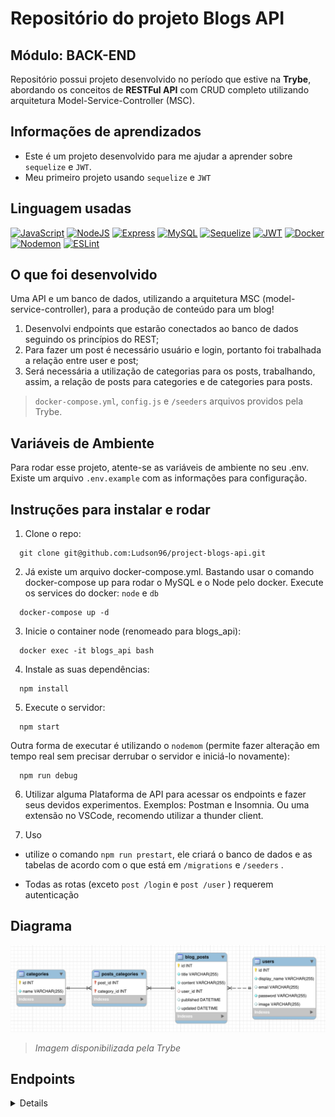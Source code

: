 # Repositório do projeto Blogs API
 ## Módulo: BACK-END
 
  Repositório possui projeto desenvolvido no período que estive na <b>Trybe</b>, abordando os conceitos de <b>RESTFul API</b> com CRUD completo utilizando arquitetura Model-Service-Controller (MSC). 
## Informações de aprendizados
- Este é um projeto desenvolvido para me ajudar a aprender sobre `sequelize` e `JWT`.
- Meu primeiro projeto usando `sequelize` e `JWT`
## Linguagem usadas

[![JavaScript][JavaScript-logo]][JavaScript-url]
[![NodeJS][NodeJS-logo]][NodeJS-url]
[![Express][Express-logo]][Express-url]
[![MySQL][MySQL-logo]][MySQL-url]
[![Sequelize][Sequelize-logo]][Sequelize-url]
[![JWT][JWT-logo]][JWT-url]
[![Docker][Docker-logo]][Docker-url]
[![Nodemon][Nodemon-logo]][Nodemon-url]
[![ESLint][ESLint-logo]][ESLint-url]
## O que foi desenvolvido
<p> 
 Uma API e um banco de dados, utilizando a arquitetura MSC (model-service-controller), para a produção de conteúdo para um blog! <br>
 
 1. Desenvolvi endpoints que estarão conectados ao banco de dados seguindo os princípios do REST;<br>
 2. Para fazer um post é necessário usuário e login, portanto foi trabalhada a relação entre user e post; <br>
 3. Será necessária a utilização de categorias para os posts, trabalhando, assim, a relação de posts para categories e de categories para posts. <br>
</p>

> `docker-compose.yml`, `config.js` e `/seeders` arquivos providos pela Trybe.

## Variáveis de Ambiente

Para rodar esse projeto, atente-se as variáveis de ambiente no seu .env. Existe um arquivo `.env.example` com as informações para configuração.
## Instruções para instalar e rodar

1. Clone o repo:
```
  git clone git@github.com:Ludson96/project-blogs-api.git
```
2. Já existe um arquivo docker-compose.yml. Bastando usar o comando docker-compose up para rodar o MySQL e o Node pelo docker. Execute os services do docker: `node` e `db` 
```
  docker-compose up -d
```
3. Inicie o container node (renomeado para blogs_api):
```
  docker exec -it blogs_api bash
```
4. Instale as suas dependências:
```
  npm install
```
5. Execute o servidor:

```
  npm start
```
Outra forma de executar é utilizando o `nodemom` (permite fazer alteração em tempo real sem precisar derrubar o servidor e iniciá-lo novamente):
```
  npm run debug
```
6. Utilizar alguma Plataforma de API para acessar os endpoints e fazer seus devidos experimentos. Exemplos: Postman e Insomnia. Ou uma extensão no VSCode, recomendo utilizar a thunder client.

7. Uso

- utilize o comando `npm run prestart`, ele criará o banco de dados e as tabelas de acordo com o que está em `/migrations` e `/seeders` .

- Todas as rotas (exceto `post /login` e `post /user` ) requerem autenticação
## Diagrama

![Diagrama de relacionamentos das tabelas](diagrama.png)

> _Imagem disponibilizada pela Trybe_
## Endpoints

<details>

###  Rota de Login

####  POST `/login`
- Entrar
- O corpo deve ser o seguinte:
```json
{
  "email" : " exemplo@email.com " ,
  "senha" : " 123456 "
}
```
  - Retorna um token se o login for concluído

###  Rota do Usuário

####  POST `/usuário`
- Cria um novo usuário
- O corpo deve ser o seguinte, onde:
  -  `displayName` deve ter pelo menos 8 caracteres
  -  `email` deve ter um formato válido
  -  `password` deve ter pelo menos 6 caracteres
  -  `imagem` é opcional
```json
{
  "displayName" : " John Doe " ,
  "email" : " exemplo@email.com " ,
  "senha" : " 123456 " ,
  "image" : " https://cdn1.iconfinder.com/data/icons/users-solid-1/30/users-solid-profile-neutral-5-512.png "
}
```
- Se o usuário for criado com sucesso, um token é fornecido

####  GET `/usuário`
- Lista todos os usuários:
```json
[
  {
    "id" : 1 ,
    "displayName" : " Lewis Hamilton " ,
    "email" : " lewishamilton@gmail.com " ,
    "image" : " https://upload.wikimedia.org/wikipedia/commons/1/18/Lewis_Hamilton_2016_Malaysia_2.jpg "
  },
  /* ... */
]
```

####  GET `/user/:id`
- Pega um parâmetro numérico, e se houver algum usuário com id correspondente, retorna:
```json
{
  "id" : 3 ,
  "displayName" : " John Doe " ,
  "email" : " exemplo@email.com " ,
  "image" : " https://cdn1.iconfinder.com/data/icons/users-solid-1/30/users-solid-profile-neutral-5-512.png "
}
```

####  DELETE `/user/me`
- Exclui o usuário atual
- Se o usuário for excluído com sucesso, o status `204` é retornado

###  Categorias Rota

####  POST `/categorias`
- Cria uma nova categoria
- O corpo deve ser o seguinte:
```json
{
  "name" : " Truques de mágica "
}
```

####  GET `/categorias`
- Lista todas as categorias:
```json
[
  {
      "id" : 1 ,
      "nome" : " Animais "
  },
  {
      "id" : 2 ,
      "nome" : " Livros "
  },
  /* ... */
]
```

###  Pós Rota

####  POST `/post`
- Cria uma nova postagem no blog
- O corpo deve ser o seguinte:
```json
{
  "title" : " Resenha: A arte da columbofilia " ,
  "content" : " Este é um ótimo livro sobre como os pombos podem ser treinados para se tornarem campeões! " ,
  "categoryIds" : [ 1 , 2 ]
}
```

####  GET `/post`
- Lista todas as postagens do blog:
```json
[
  {
    "id" : 1 ,
    "title" : " As melhores raças de cães para caça " ,
    "content" : " Aqui estão os melhores companheiros de caça " ,
    "userId" : 1 ,
    "publicado" : " 2011-08-01T19:58:00.000Z " ,
    "atualizado" : " 2011-08-01T19:58:51.000Z " ,
    "usuário" : {
      "id" : 1 ,
      "displayName" : " Lewis Hamilton " ,
      "email" : " lewishamilton@gmail.com " ,
      "image" : " https://upload.wikimedia.org/wikipedia/commons/1/18/Lewis_Hamilton_2016_Malaysia_2.jpg "
    },
    "categorias" : [
      {
        "id" : 1 ,
        "nome" : " Animais "
      }
    ]
  },
  
  /* ... */
]
```

####  GET `/post/:id`
- Pega um parâmetro numérico, e se houver algum post com um id correspondente, retorna:
```json
{
  "id" : 1 ,
  "title" : " As melhores raças de cães para caça " ,
  "content" : " Aqui estão os melhores companheiros de caça " ,
  "userId" : 1 ,
  "publicado" : " 2011-08-01T19:58:00.000Z " ,
  "atualizado" : " 2011-08-01T19:58:51.000Z " ,
  "usuário" : {
      "id" : 1 ,
      "displayName" : " Lewis Hamilton " ,
      "email" : " lewishamilton@gmail.com " ,
      "image" : " https://upload.wikimedia.org/wikipedia/commons/1/18/Lewis_Hamilton_2016_Malaysia_2.jpg "
  },
  "categorias" : [
      {
          "id" : 1 ,
          "nome" : " Animais "
      }
  ]
}
```

####  GET `/post/search?q=:searchTerm`
- Pesquisa postagens por título ou conteúdo, por exemplo:
```json
  // GET /post/search?q=silk
  [
    {
      "id" : 2 ,
      "title" : " Ótimos livros sobre a Rota da Seda " ,
      "content" : " Estes são alguns livros obrigatórios sobre a Rota da Seda " ,
      "userId" : 1 ,
      "publicado" : " 2011-08-01T19:58:00.000Z " ,
      "atualizado" : " 2011-08-01T19:58:51.000Z " ,
      "usuário" : {
        "id" : 1 ,
        "displayName" : " Lewis Hamilton " ,
        "email" : " lewishamilton@gmail.com " ,
        "image" : " https://upload.wikimedia.org/wikipedia/commons/1/18/Lewis_Hamilton_2016_Malaysia_2.jpg "
      },
      "categorias" : [
        {
          "id" : 2 ,
          "nome" : " Livros "
        }
      ]
    }
  ]
```
- Se não houver parâmetro de consulta, retorna todos os posts:
```json
  // GET /post/search?q=
  [
    {
      "id" : 1 ,
      "title" : " As melhores raças de cães para caça " ,
      "content" : " Aqui estão os melhores companheiros de caça " ,
      "userId" : 1 ,
      "publicado" : " 2011-08-01T19:58:00.000Z " ,
      "atualizado" : " 2011-08-01T19:58:51.000Z " ,
      "usuário" : {
        "id" : 1 ,
        "displayName" : " Lewis Hamilton " ,
        "email" : " lewishamilton@gmail.com " ,
        "image" : " https://upload.wikimedia.org/wikipedia/commons/1/18/Lewis_Hamilton_2016_Malaysia_2.jpg "
      },
      "categorias" : [
        {
          "id" : 1 ,
          "nome" : " Cães "
        }
      ]
    },
    
    /* ... */
  ]
```

####  COLOQUE `/post/:id`
- Edita uma postagem existente
- O corpo deve ser o seguinte, onde:
  - não é possível alterar a categoria
  - somente o **autor** pode editar a postagem
```json
{
  "title" : " Como fazer crescer as plantas da sua casa " ,
  "content" : " Este é um guia passo a passo para melhorar o crescimento de plantas em ambientes internos "
}
```

####  APAGAR `/post/:id`
- Exclui uma postagem existente
- Somente o autor pode deletar o post
- Se a postagem for excluída com sucesso, retorna o status `204`

</details>

[JavaScript-logo]: https://img.shields.io/badge/javascript-%23323330.svg?style=for-the-badge&logo=javascript&logoColor=%23F7DF1E
[JavaScript-url]: https://www.javascript.com/
[NodeJS-logo]: https://img.shields.io/badge/node.js-6DA55F?style=for-the-badge&logo=node.js&logoColor=white
[NodeJS-url]: https://nodejs.org/en/
[Docker-logo]: https://img.shields.io/badge/docker-%230db7ed.svg?style=for-the-badge&logo=docker&logoColor=white
[Docker-url]: https://www.docker.com
[MySQL-logo]: https://img.shields.io/badge/mysql-%2300f.svg?style=for-the-badge&logo=mysql&logoColor=white
[MySQL-url]: https://www.mysql.com
[Express-logo]: https://img.shields.io/badge/express.js-%23404d59.svg?style=for-the-badge&logo=express&logoColor=%2361DAFB
[Express-url]: https://expressjs.com
[Sequelize-logo]: https://img.shields.io/badge/Sequelize-52B0E7?style=for-the-badge&logo=Sequelize&logoColor=white
[Sequelize-url]: https://sequelize.org
[JWT-logo]: https://img.shields.io/badge/JWT-black?style=for-the-badge&logo=JSON%20web%20tokens
[JWT-url]: https://jwt.io/  
[Nodemon-logo]: https://img.shields.io/badge/Nodemon-76D04B?logo=nodemon&logoColor=fff&style=for-the-badge
[Nodemon-url]: https://www.npmjs.com/package/nodemon
[ESLint-logo]: https://img.shields.io/badge/ESLint-4B3263?style=for-the-badge&logo=eslint&logoColor=white
[ESLint-url]: https://eslint.org/